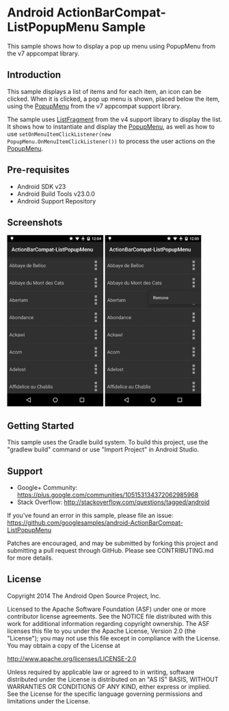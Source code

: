 
Android ActionBarCompat-ListPopupMenu Sample
===================================

This sample shows how to display a pop up menu using PopupMenu from the v7 appcompat library.

Introduction
------------

This sample displays a list of items and for each item, an icon can be clicked. When it is clicked, a pop up menu is shown, placed below the item, using the [PopupMenu][1] from the v7 appcompat support library.

The sample uses [ListFragment][2] from the v4 support library to display the list. It shows how to instantiate and display the [PopupMenu][1], as well as how to use `setOnMenuItemClickListener(new PopupMenu.OnMenuItemClickListener())` to process the user actions on the [PopupMenu][1].

[1]: https://developer.android.com/reference/android/support/v7/widget/PopupMenu.html
[2]: https://developer.android.com/reference/android/support/v4/app/ListFragment.html

Pre-requisites
--------------

- Android SDK v23
- Android Build Tools v23.0.0
- Android Support Repository

Screenshots
-------------

<img src="screenshots/1-main.png" height="400" alt="Screenshot"/> <img src="screenshots/2-popup.png" height="400" alt="Screenshot"/> 

Getting Started
---------------

This sample uses the Gradle build system. To build this project, use the
"gradlew build" command or use "Import Project" in Android Studio.

Support
-------

- Google+ Community: https://plus.google.com/communities/105153134372062985968
- Stack Overflow: http://stackoverflow.com/questions/tagged/android

If you've found an error in this sample, please file an issue:
https://github.com/googlesamples/android-ActionBarCompat-ListPopupMenu

Patches are encouraged, and may be submitted by forking this project and
submitting a pull request through GitHub. Please see CONTRIBUTING.md for more details.

License
-------

Copyright 2014 The Android Open Source Project, Inc.

Licensed to the Apache Software Foundation (ASF) under one or more contributor
license agreements.  See the NOTICE file distributed with this work for
additional information regarding copyright ownership.  The ASF licenses this
file to you under the Apache License, Version 2.0 (the "License"); you may not
use this file except in compliance with the License.  You may obtain a copy of
the License at

http://www.apache.org/licenses/LICENSE-2.0

Unless required by applicable law or agreed to in writing, software
distributed under the License is distributed on an "AS IS" BASIS, WITHOUT
WARRANTIES OR CONDITIONS OF ANY KIND, either express or implied.  See the
License for the specific language governing permissions and limitations under
the License.
